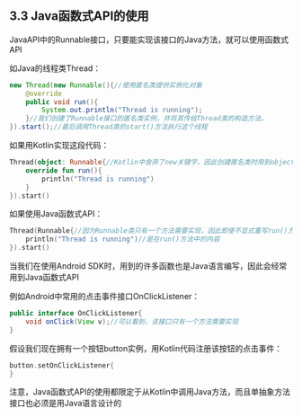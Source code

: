 ## 3.3	Java函数式API的使用

JavaAPI中的Runnable接口，只要能实现该接口的Java方法，就可以使用函数式API

如Java的线程类Thread：

```java
new Thread(new Runnable(){//使用匿名类提供实例化对象
    @override
    public void run(){
        System.out.println("Thread is running");
    }//我们创建了Runnable接口的匿名类实例，并将其传给Thread类的构造方法，
}).start();//最后调用Thread类的start()方法执行这个线程
```

如果用Kotlin实现这段代码：

```kotlin
Thread(object: Runnable{//Kotlin中舍弃了new关键字，因此创建匿名类时用到object
	override fun run(){
		println("Thread is running")
	}
}).start()
```

如果使用Java函数式API：

```kotlin
Thread(Runnable{//因为Runnable类只有一个方法需要实现，因此即使不显式重写run()方法，Kotlin也明白Runnable后面的Lambda表达式
    println("Thread is running")//是在run()方法中的内容
}).start()
```



当我们在使用Android SDK时，用到的许多函数也是Java语言编写，因此会经常用到Java函数式API

例如Android中常用的点击事件接口OnClickListener：

```java
public interface OnClickListener{
    void onClick(View v);//可以看到，该接口只有一个方法需要实现
}
```

假设我们现在拥有一个按钮button实例，用Kotlin代码注册该按钮的点击事件：

```kotlin
button.setOnClickListener{
}
```

注意，Java函数式API的使用都限定于从Kotlin中调用Java方法，而且单抽象方法接口也必须是用Java语言设计的